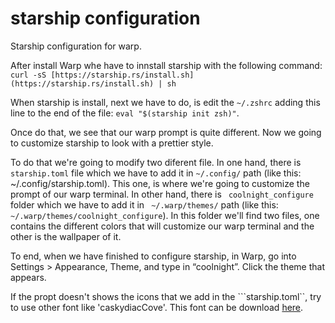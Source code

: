 # starship configuration
Starship configuration for warp.

After install Warp whe have to innstall starship with the following command:
``` curl -sS [https://starship.rs/install.sh](https://starship.rs/install.sh) | sh ```

When starship is install, next we have to do, is edit the ``` ~/.zshrc ``` adding this line to the end of the file:
``` eval "$(starship init zsh)" ```.

Once do that, we see that our warp prompt is quite different. Now we going to customize starship to look with a prettier style.

To do that we're going to modify two diferent file.
In one hand, there is ```starship.toml``` file which we have to add it in ```~/.config/``` path (like this: ~/.config/starship.toml). This one, is where we're going to customize the prompt of our warp terminal.
In other hand, there is ``` coolnight_configure``` folder which we have to add it in ``` ~/.warp/themes/``` path (like this: ```~/.warp/themes/coolnight_configure```). In this folder we'll find two files, one contains the different colors that will customize our
warp terminal and the other is the wallpaper of it. 


To end, when we have finished to configure starship, in Warp, go into Settings > Appearance, Theme, and type in “coolnight”. Click the theme that appears. 

If the propt doesn't shows the icons that we add in the ```starship.toml``, try to use other font like 'caskydiacCove'. This font can be download [here](https://www.nerdfonts.com/font-downloads).
